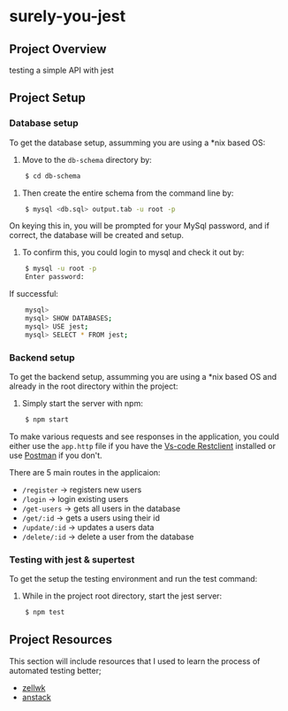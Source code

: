 # surely-you-jest

## Project Overview

testing a simple API with jest

## Project Setup

### Database setup

To get the database setup, assumming you are using a *nix based OS:

1. Move to the `db-schema` directory by:

```bash
    $ cd db-schema
```

1. Then create the entire schema from the command line by:

```bash
    $ mysql <db.sql> output.tab -u root -p
```
    
On keying this in, you will be prompted for your MySql password, and if correct, the database will be created and setup. 

1. To confirm this, you could login to mysql and check it out by:

```bash
    $ mysql -u root -p
    Enter password: 
```

If successful:

```bash
    mysql>
    mysql> SHOW DATABASES;
    mysql> USE jest;
    mysql> SELECT * FROM jest;
```


### Backend setup

To get the backend setup, assumming you are using a *nix based OS and already in the root directory within the project:

1. Simply start the server with npm:

```bash
    $ npm start
```

To make various requests and see responses in the application, you could either use the `app.http` file if you have the [Vs-code Restclient](https://marketplace.visualstudio.com/items?itemName=humao.rest-client) installed or use [Postman](https://www.postman.com/) if you don't.

There are 5 main routes in the applicaion:

- `/register` -> registers new users
- `/login` -> login existing users
- `/get-users` -> gets all users in the database
- `/get/:id` -> gets a users using their id
- `/update/:id` -> updates a users data
- `/delete/:id` -> delete a user from the database


### Testing with jest & supertest

To get the setup the testing environment and run the test command:

1. While in the project root directory, start the jest server:

```bash
    $ npm test
```

## Project Resources

This section will include resources that I used to learn the process of automated testing better;

- [zellwk](https://zellwk.com/blog/endpoint-testing/)
- [anstack](https://www.antstack.com/blog/mastering-database-testing-with-jest-and-super-test-a-hands-on-approach-for-postgre-sql/)

